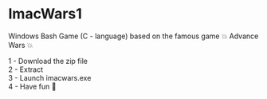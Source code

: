 # ImacWars1
Windows Bash Game (C - language) based on the famous game 💥 Advance Wars 💥

1 - Download the zip file  
2 - Extract  
3 - Launch imacwars.exe  
4 - Have fun 🥳  

